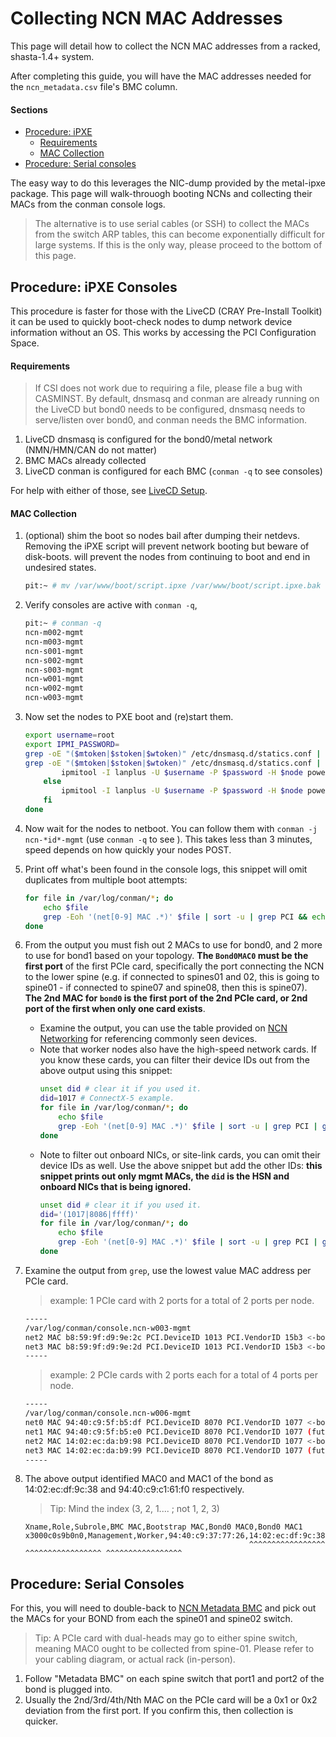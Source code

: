 # Collecting NCN MAC Addresses

This page will detail how to collect the NCN MAC addresses from a racked, shasta-1.4+ system.

After completing this guide, you will have the MAC addresses needed for the `ncn_metadata.csv` file's BMC column.

#### Sections

- [Procedure: iPXE](#procedure-ipxe-consoles)
   - [Requirements](#requirements)
   - [MAC Collection](#mac-collection)
- [Procedure: Serial consoles](#procedure-serial-consoles)

The easy way to do this leverages the NIC-dump provided by the metal-ipxe package. This page will walk-throuogh
booting NCNs and collecting their MACs from the conman console logs.
> The alternative is to use serial cables (or SSH) to collect the MACs from the switch ARP tables, this can become exponentially difficult for large systems.
> If this is the only way, please proceed to the bottom of this page.

## Procedure: iPXE Consoles

This procedure is faster for those with the LiveCD (CRAY Pre-Install Toolkit) it can be used to quickly
boot-check nodes to dump network device information without an OS. This works by accessing the PCI Configuration Space.

#### Requirements

> If CSI does not work due to requiring a file, please file a bug with CASMINST. By default, dnsmasq
> and conman are already running on the LiveCD but bond0 needs to be configured, dnsmasq needs to
> serve/listen over bond0, and conman needs the BMC information.

1. LiveCD dnsmasq is configured for the bond0/metal network (NMN/HMN/CAN do not matter)
2. BMC MACs already collected
3. LiveCD conman is configured for each BMC (`conman -q` to see consoles)

For help with either of those, see [LiveCD Setup](004-CSM-REMOTE-LIVECD.md).

#### MAC Collection

1. (optional) shim the boot so nodes bail after dumping their netdevs. Removing the iPXE script will prevent network booting but beware of disk-boots.
will prevent the nodes from continuing to boot and end in undesired states.
    ```bash
    pit:~ # mv /var/www/boot/script.ipxe /var/www/boot/script.ipxe.bak
    ```
2. Verify consoles are active with `conman -q`,
    ```bash
    pit:~ # conman -q
    ncn-m002-mgmt
    ncn-m003-mgmt
    ncn-s001-mgmt
    ncn-s002-mgmt
    ncn-s003-mgmt
    ncn-w001-mgmt
    ncn-w002-mgmt
    ncn-w003-mgmt
    ```

3. Now set the nodes to PXE boot and (re)start them.
    ```bash
   export username=root
   export IPMI_PASSWORD=
   grep -oE "($mtoken|$stoken|$wtoken)" /etc/dnsmasq.d/statics.conf | xargs -t -i ipmitool -I lanplus -U $username -E -H {} chassis bootdev pxe options=efiboot,persistent
   grep -oE "($mtoken|$stoken|$wtoken)" /etc/dnsmasq.d/statics.conf | xargs -t -i ipmitool -I lanplus -U $username -E -H {} power off        if ipmitool -I lanplus -U $username -P $password -H $node power status =~ 'off' ; then
            ipmitool -I lanplus -U $username -P $password -H $node power on
        else
            ipmitool -I lanplus -U $username -P $password -H $node power reset
        fi
    done
    ```
4. Now wait for the nodes to netboot. You can follow them with `conman -j ncn-*id*-mgmt` (use `conman -q` to see ). This takes less than 3 minutes, speed depends on how quickly your nodes POST.
5. Print off what's been found in the console logs, this snippet will omit duplicates from multiple boot attempts:
    ```bash
    for file in /var/log/conman/*; do
        echo $file
        grep -Eoh '(net[0-9] MAC .*)' $file | sort -u | grep PCI && echo -----
    done
    ```
6. From the output you must fish out 2 MACs to use for bond0, and 2 more to use for bond1 based on your topology. **The `Bond0MAC0` must be the first port** of the first PCIe card, specifically the port connecting the NCN to the lower spine (e.g. if connected to spines01 and 02, this is going to spine01 - if connected to spine07 and spine08, then this is spine07). **The 2nd MAC for `bond0` is the first port of the 2nd PCIe card, or 2nd port of the first when only one card exists**.
    - Examine the output, you can use the table provided on [NCN Networking](103-NCN-NETWORKING.md) for referencing commonly seen devices.
    - Note that worker nodes also have the high-speed network cards. If you know these cards, you can filter their device IDs out from the above output using this snippet:
        ```bash
        unset did # clear it if you used it.
        did=1017 # ConnectX-5 example.
        for file in /var/log/conman/*; do
            echo $file
            grep -Eoh '(net[0-9] MAC .*)' $file | sort -u | grep PCI | grep -Ev "$did" && echo -----
        done
        ```
    - Note to filter out onboard NICs, or site-link cards, you can omit their device IDs as well. Use the above snippet but add the other IDs:
      **this snippet prints out only mgmt MACs, the `did` is the HSN and onboard NICs that is being ignored.**
        ```bash
        unset did # clear it if you used it.
        did='(1017|8086|ffff)'
        for file in /var/log/conman/*; do
            echo $file
            grep -Eoh '(net[0-9] MAC .*)' $file | sort -u | grep PCI | grep -Ev "$did" && echo -----
        done
        ```
7. Examine the output from `grep`, use the lowest value MAC address per PCIe card.
    > example: 1 PCIe card with 2 ports for a total of 2 ports per node.
    ```bash
    -----
    /var/log/conman/console.ncn-w003-mgmt
    net2 MAC b8:59:9f:d9:9e:2c PCI.DeviceID 1013 PCI.VendorID 15b3 <-bond0-mac0 (0x2c < 0x2d)
    net3 MAC b8:59:9f:d9:9e:2d PCI.DeviceID 1013 PCI.VendorID 15b3 <-bond0-mac1
    -----
    ```
    > example: 2 PCIe cards with 2 ports each for a total of 4 ports per node.
    ```bash
    -----
    /var/log/conman/console.ncn-w006-mgmt
    net0 MAC 94:40:c9:5f:b5:df PCI.DeviceID 8070 PCI.VendorID 1077 <-bond0-mac0 (0x38 < 0x39)
    net1 MAC 94:40:c9:5f:b5:e0 PCI.DeviceID 8070 PCI.VendorID 1077 (future use)
    net2 MAC 14:02:ec:da:b9:98 PCI.DeviceID 8070 PCI.VendorID 1077 <-bond0-mac1 (0x61f0 < 0x7104)
    net3 MAC 14:02:ec:da:b9:99 PCI.DeviceID 8070 PCI.VendorID 1077 (future use)
    -----
8. The above output identified MAC0 and MAC1 of the bond as 14:02:ec:df:9c:38 and 94:40:c9:c1:61:f0 respectively.
    > Tip: Mind the index (3, 2, 1.... ; not 1, 2, 3)
    ```
    Xname,Role,Subrole,BMC MAC,Bootstrap MAC,Bond0 MAC0,Bond0 MAC1
    x3000c0s9b0n0,Management,Worker,94:40:c9:37:77:26,14:02:ec:df:9c:38,14:02:ec:df:9c:38,94:40:c9:c1:61:f0
                                                      ^^^^^^^^^^^^^^^^^ ^^^^^^^^^^^^^^^^^ ^^^^^^^^^^^^^^^^^
    ```

## Procedure: Serial Consoles

For this, you will need to double-back to [NCN Metadata BMC](301-NCN-METADATA-BMC.md) and pick out
the MACs for your BOND from each the spine01 and spine02 switch.

> Tip: A PCIe card with dual-heads may go to either spine switch, meaning MAC0 ought to be collected from
> spine-01. Please refer to your cabling diagram, or actual rack (in-person).

1. Follow "Metadata BMC" on each spine switch that port1 and port2 of the bond is plugged into.
2. Usually the 2nd/3rd/4th/Nth MAC on the PCIe card will be a 0x1 or 0x2 deviation from the first port. If you confirm this, then collection
is quicker.

